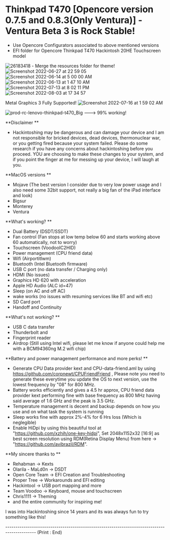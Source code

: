 # Thinkpad T470 [Opencore version 0.7.5 and 0.8.3(Only Ventura)] - Ventura Beta 3 is Rock Stable! 
- Use Opencore Configurators associated to above mentioned versions
- EFI folder for Opencore Thinkpad T470 Hackintosh 20HE Touchscreen model

 ![26183418](https://user-images.githubusercontent.com/69560584/181090042-051f9bf0-6707-4c8f-a018-358f4492cdda.png) - Merge the resources folder for theme!
 ![Screenshot 2022-06-27 at 22 59 05](https://user-images.githubusercontent.com/69560584/176019544-e079d93f-f2db-4881-8b67-75cd78114ea6.png)
![Screenshot 2022-06-14 at 5 00 00 AM](https://user-images.githubusercontent.com/69560584/176019662-387c68d7-aa76-432b-b654-4030dffcc359.png)
![Screenshot 2022-06-13 at 1 47 10 AM](https://user-images.githubusercontent.com/69560584/176019745-6d6d80ca-a2dd-47ab-ac05-16fada6ca193.png)
 ![Screenshot 2022-07-13 at 8 02 11 PM](https://user-images.githubusercontent.com/69560584/178759666-2fd91829-58a8-43a6-a466-83fc5f3ee9fe.png)
 ![Screenshot 2022-08-03 at 17 34 57](https://user-images.githubusercontent.com/69560584/182605272-162b6867-89d0-46dd-a9f1-8753db0fc51a.png)

Metal Graphics 3 Fully Supported! 
![Screenshot 2022-07-16 at 1 59 02 AM](https://user-images.githubusercontent.com/69560584/179306436-1b83d3c1-447e-448e-8f88-8a602a479beb.png)


![prod-rc-lenovo-thinkpad-t470_Big](https://user-images.githubusercontent.com/69560584/173252878-b85074c5-dff4-46bc-986a-e200deb44b8b.png) ---> 99% working!

**Disclaimer **
- Hackintoshing may be dangerous and can damage your device and I am not responsible for bricked devices, dead devices, thermonuclear war, or you getting fired because your system failed. Please do some research if you have any concerns about hackintoshing before you proceed. YOU are choosing to make these changes to your system, and if you point the finger at me for messing up your device, I will laugh at you.

**MacOS versions **
- Mojave (The best version I consider due to very low power usage and I also need some 32bit support, not really a big fan of the iPad interface and look)
- Bigsur
- Monterey
- Ventura

**What's working? **

- Dual Battery (DSDT/SSDT) 
- Fan control (Fan stops at low temp below 60 and starts working above 60 automatically, not to worry)
- Touchscreen (VoodooIC2HID)
- Power management (CPU friend data)
- Wifi (Airportitlwm)
- Bluetooth (Intel Bluetooth firmware)
- USB C port (no data transfer / Charging only)
- HDMI (No issues)
- Graphics HD 620 with acceleration 
- Apple HD Audio (ALC id=47)
- Sleep (on AC and off AC)
- wake works (no issues with resuming services like BT and wifi etc)
- SD Card port
- Handoff and Continuity 


**What's not working? **
- USB C data transfer
- Thunderbolt and 
- Fingerprint reader
- Airdrop (Still using Intel wifi, please let me know if anyone could help me with a BCM94360ng M.2 wifi chip)

**Battery and power management performance and more perks! **
- Generate CPU Data provider kext and CPU-data-friend.aml by using https://github.com/corpnewt/CPUFriendFriend , Please note you need to generate these everytime you update the OS to next version, use the lowest frequency by "08" for 800 MHz.
- Battery works efficiently and gives a 4.5 hr approx, CPU friend data provider kext performing fine with base frequency as 800 MHz having said average of 1.6 GHz and the peak is 3.5 GHz. 
- Temperature management is decent and backup depends on how you use and on what task the system is running
- Sleep works fine with approx 2%-4% for 6 Hrs loss (Which is neglegible)
- Enable HiDpi by using this beautiful tool at "https://github.com/xzhih/one-key-hidpi", Set 2048x1152x32 [16:9] as best screen resolution using RDM(Retina Display Menu) from here -> "https://github.com/avibrazil/RDM".

**My sincere thanks to **
- Rehabman -> Kexts
- Olarila - MaLd0n -> DSDT
- Open Core Team -> EFI Creation and Troubleshooting
- Proper Tree -> Workarounds and EFI editing
- Hackintool -> USB port mapping and more
- Team Voodoo -> Keyboard, mouse and touchscreen
- Chris1111 -> Theming
- and the entire community for inspiring me!

I was into Hackintoshing since 14 years and its was always fun to try something like this! 

--------------------------------------------------------------------------------------------- (Print : End)
